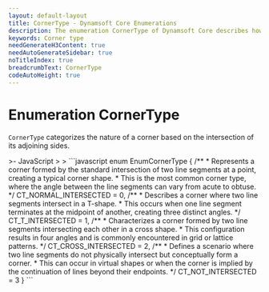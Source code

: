 ```yaml
---
layout: default-layout
title: CornerType - Dynamsoft Core Enumerations
description: The enumeration CornerType of Dynamsoft Core describes how the corner is formed by its sides.
keywords: Corner type
needGenerateH3Content: true
needAutoGenerateSidebar: true
noTitleIndex: true
breadcrumbText: CornerType
codeAutoHeight: true
---
```


# Enumeration CornerType

`CornerType` categorizes the nature of a corner based on the intersection of its adjoining sides.

<div class="sample-code-prefix template2"></div>
   >- JavaScript
   >
>
```javascript
enum EnumCornerType {
    /**
     * Represents a corner formed by the standard intersection of two line segments at a point, creating a typical corner shape.
     * This is the most common corner type, where the angle between the line segments can vary from acute to obtuse.
     */
    CT_NORMAL_INTERSECTED = 0,
    /**
     * Describes a corner where two line segments intersect in a T-shape.
     * This occurs when one line segment terminates at the midpoint of another, creating three distinct angles.
     */
    CT_T_INTERSECTED = 1,
    /**
     * Characterizes a corner formed by two line segments intersecting each other in a cross shape.
     * This configuration results in four angles and is commonly encountered in grid or lattice patterns.
     */
    CT_CROSS_INTERSECTED = 2,
    /**
     * Defines a scenario where two line segments do not physically intersect but conceptually form a corner.
     * This can occur in virtual shapes or when the corner is implied by the continuation of lines beyond their endpoints.
     */
    CT_NOT_INTERSECTED = 3
}
```